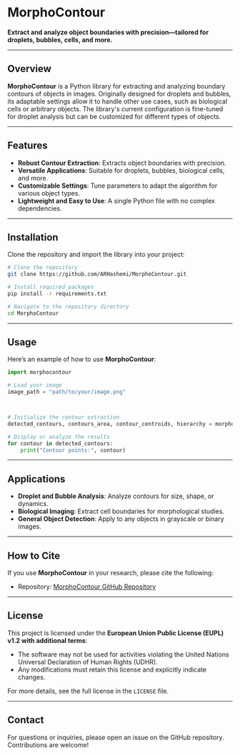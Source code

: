 # MorphoContour

**Extract and analyze object boundaries with precision—tailored for droplets, bubbles, cells, and more.**

---

## Overview

**MorphoContour** is a Python library for extracting and analyzing boundary contours of objects in images. Originally designed for droplets and bubbles, its adaptable settings allow it to handle other use cases, such as biological cells or arbitrary objects. The library's current configuration is fine-tuned for droplet analysis but can be customized for different types of objects.

---

## Features

- **Robust Contour Extraction**: Extracts object boundaries with precision.
- **Versatile Applications**: Suitable for droplets, bubbles, biological cells, and more.
- **Customizable Settings**: Tune parameters to adapt the algorithm for various object types.
- **Lightweight and Easy to Use**: A single Python file with no complex dependencies.

---

## Installation

Clone the repository and import the library into your project:

```bash
# Clone the repository
git clone https://github.com/ARHashemi/MorphoContour.git

# Install required packages
pip install -r requirements.txt

# Navigate to the repository directory
cd MorphoContour
```

---

## Usage

Here’s an example of how to use **MorphoContour**:

```python
import morphocontour

# Load your image
image_path = "path/to/your/image.png"



# Initialize the contour extraction
detected_contours, contours_area, contour_centroids, hierarchy = morphocontour.contour_finder(image_path)

# Display or analyze the results
for contour in detected_contours:
    print("Contour points:", contour)
```

---

## Applications

- **Droplet and Bubble Analysis**: Analyze contours for size, shape, or dynamics.
- **Biological Imaging**: Extract cell boundaries for morphological studies.
- **General Object Detection**: Apply to any objects in grayscale or binary images.

---

## How to Cite

If you use **MorphoContour** in your research, please cite the following:

- Repository: [MorphoContour GitHub Repository](https://github.com/ARHashemi/MorphoContour)


---

## License

This project is licensed under the **European Union Public License (EUPL) v1.2 with additional terms**:

- The software may not be used for activities violating the United Nations Universal Declaration of Human Rights (UDHR).
- Any modifications must retain this license and explicitly indicate changes.

For more details, see the full license in the `LICENSE` file.


---

## Contact

For questions or inquiries, please open an issue on the GitHub repository.
Contributions are welcome! 
